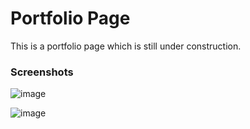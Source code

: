 # Portfolio Page

This is a portfolio page which is still under construction.

### Screenshots

![image](https://github.com/JuliaKleber/portfolio-page/assets/142741980/eafaf7de-1f4b-4ca9-89b9-d13de69d1512)

![image](https://github.com/JuliaKleber/portfolio-page/assets/142741980/435a3786-126e-49fa-bbea-225cf9c39bb9)







